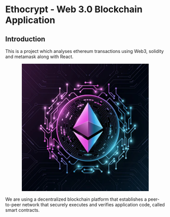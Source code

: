 # Ethocrypt - Web 3.0 Blockchain Application

## Introduction
This is a project which analyses ethereum transactions using Web3, solidity and metamask along with React.

<p align = "center">
<img src="ethereum.png" width=400 height="400">
</p>

<p>
We are using a decentralized blockchain platform that establishes a peer-to-peer network that securely executes and verifies application code, called smart contracts.
</p>
